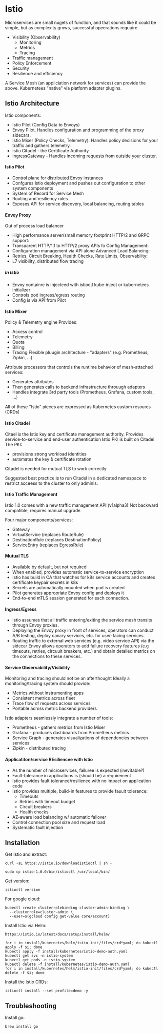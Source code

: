 # Istio
Microservices are small nugets of function, and that sounds like it could be simple, but as complexity grows, successful opeerations requuire:
- Visibility (Observability)
  - Monitoring
  - Metrics
  - Tracing
- Traffic management
- Policy Enforcement
- Security
- Resilience and efficiency

A Service Mesh (an appliciation network for services) can provide the above. Kubernetees "native" via platform adapter plugins.

## Istio Architecture
Istio components:
- Istio Pilot (Config Data to Envoys)
- Envoy Pilot. Handles configuration and programming of the proxy sidecars.
- Istio Mixer (Policy Checks, Telemetry). Handles policy decisions for your traffic and gathers telemetry.
- Istio Citadel - the Certificate Authority
- IngressGateway - Handles incoming requests from outside your cluster.

#### Istio Pilot
- Control plane for distributed Envoy instances
- Confgures Istio deployment and pushes out configuration to other system components
- System of Record for Service Mesh
- Routing and resiliency rules
- Exposes API for service discovery, local balancing, routing tables

#### Envoy Proxy
Out of process load balancer
- High performance server/small memory footprint
HTTP/2 and GRPC support:
- Transparent HTTP/1.1 to HTTP/2 proxy
APIs fo Config Management:
- Configuration management via API alone
Advanced Load Balancing:
- Retries, Circuit Breaking, Health Checks, Rate Limits,
Observability:
- L7 visibility, distributed flow tracing

##### In Istio
- Envoy containre is injecteed with istioctl kube-inject or kubernetees initializer
- Controls pod ingress/egress routing
- Config is via API from Pilot

#### Istio Mixer
Policy & Telemetry engine
Provides:
- Access control
- Telemetry
- Quota
- Billing
- Tracing
Flexible pluugin architecture - "adapters" (e.g. Prometheus, Zipkin, ...)

Attribute processors that controls the runtime behavior of mesh-attached services:
- Generates attributes
- Then generates calls to backend infrastructure throuugh adapters
- Handles integrate 3rd party tools (Prometheus, Grafana, custom tools, ...)

All of these "Istio" pieces are expressed as Kubernetes custom resourcs (CRDs)

#### Istio Citadel
Citael is the Istio key and certificate management authority.
Provides service-to-service and end-user authentication
Istio PKI is built on Citadel. The PKI:
- provisions strong workload identities
- automates the key & certificate rotation

Citadel is needed for mutual TLS to work correctly

Suggested best practice is to run Citadel in a dedicated namespace to restrict acceess to the cluster to only adminis.

#### Istio Traffic Management
Istio 1.0 comes with a new traffic management API (v1alpha3)
Not backward compatible, requires manual upgrade.

Four major components/services:
- Gateway
- VirtualService (replaces RouteRule)
- DestinationRule (replaces DestinationPolicy)
- ServiceEntry (replaces EgressRule)

#### Mutual TLS
- Available by default, but not required
- When enabled, provides automatic service-to-service encryption
- Istio has build in CA that watches for k8s service accounts and creates certificate keypair secrets in k8s
- Secrets are automatically mounted when pod is created
- Pilot generates appropriate Envoy config and deploys it
- End-to-end mTLS session generated for each connection.

#### Ingress/Egress
- Istio assumes that all traffic entering/exiting the service mesh transits through Envoy proxies.
- Deploying the Envoy proxy in front of services, operators can conduct A/B testing, deploy canary services, etc. for user-facing services.
- Routing traffic to external web services (e.g. video service API) via the sidecar Envoy allows operators to add failure recovery features (e.g timeouts, retries, circuuit breakers, etc.) and obtain detailed metrics on the connections to these services.

#### Service Observability/Visibility
Monitoring and tracing should not be an afterthought
Ideally a monitoring/tracing system should provide:
- Metrics without instrumenting apps
- Consistent metrics across fleet
- Trace flow of requests across services
- Portable across metric backend providers

Istio adapters seamlessly integrate a number of tools:
- Prometheus - gathers metrics from Istio Mixer
- Grafana - produces dashboards from Prometheus metrics
- Service Graph - generates visualizations of dependencies between services
- Zipkin - distributed tracing

#### Applicatiton/service REsiliencee with Istio
- As the number of microservices, failuree is expected (inevitable?)
- Fault-tolerance in applications is (should be) a requirement
- Istio provides fault tolerance/resilience with no impact on application code
- Istio provides multiple, build-in features to provide fauult tolerance:
  - Timeouts
  - Retries with timeout budget
  - Circuit breakers
  - Health checks
- AZ-aware load balancing w/ automatic failover
- Control connection pool size and request load
- Systematic fault injection

## Installation
Get Istio and extract:
```
curl -sL https://istio.io/downloadIstioctl | sh -
```
```
sudo cp istio-1.0.0/bin/istioctl /usr/local/bin/
```
Get version:
```
istioctl version
```
For google cloud:
```
kubectl create clusterrolebinding cluster-admin-binding \
  --clusterrole=cluster-admin \
  --user=$(gcloud config get-value core/account)
```
Install Istio via Helm:
```
https://istio.io/latest/docs/setup/install/helm/
```

```
for i in install/kubernetes/helm/istio-init/files/crd*yaml; do kubectl apply -f $i; done
kubectl apply -f install/kubernetes/istio-demo-auth.yaml
kubectl get svc -n istio-system
kubectl get pods -n istio-system
kubectl delete -f install/kubernetes/istio-demo-auth.yaml
for i in install/kubernetes/helm/istio-init/files/crd*yaml; do kubectl delete -f $i; done
```

Install the Istio CRDs:
```
istioctl install --set profile=demo -y
```

## Troubleshooting
Install go:
```
brew install go
```
